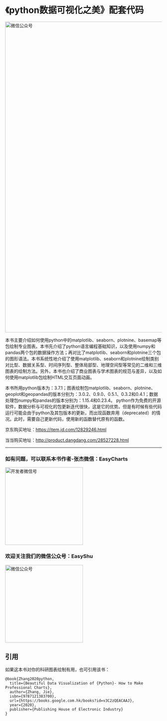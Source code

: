 
# 《python数据可视化之美》配套代码
<p>
    <img src="https://github.com/Easy-Shu/EasyShu-WeChat/blob/master/%E3%80%90Python%E6%95%B0%E6%8D%AE%E5%8F%AF%E8%A7%86%E5%8C%96%E4%B9%8B%E7%BE%8E%E3%80%91.png" alt="微信公众号"  width="1000">
</p>

本书主要介绍如何使用python中的matplotlib、seaborn、plotnine、basemap等包绘制专业图表。本书先介绍了python语言编程基础知识，以及使用numpy和pandas两个包的数据操作方法；再对比了matplotlib、seaborn和plotnine三个包的图形语法。本书系统性地介绍了使用matplotlib、seaborn和plotnine绘制类别对比型、数据关系型、时间序列型、整体局部型、地理空间型等常见的二维和三维图表的绘制方法。另外，本书也介绍了商业图表与学术图表的规范与差异，以及如何使用matplotlib包绘制HTML交互页面动画。

本书所用python版本为：3.7.1；图表绘制包matplotlib、seaborn、plotnine、geoplot和geopandas的版本分别为：3.0.2、0.9.0、0.5.1、0.3.2和0.4.1；数据处理包numpy和pandas的版本分别为：1.15.4和0.23.4。
python作为免费的开源软件，数据分析与可视化的包更新迭代很快，这是它的优势。但是有时候有些代码运行可能会由于python及其包版本的更新，而出现函数弃用（deprecated）的情况。此时，需要自己更新代码，使用新的函数替代原有的函数。

京东购买地址：https://item.jd.com/12829246.html

当当购买地址：http://product.dangdang.com/28527228.html

---
### 如有问题，可以联系本书作者-张杰微信：EasyCharts
<p>
    <img src="https://github.com/Easy-Shu/EasyShu-WeChat/blob/master/WeChat_ZhangJie.png" alt="开发者微信号"  width="250" height="250">
</p>


### 欢迎关注我们的微信公众号：EasyShu
<p>
    <img src="https://github.com/Easy-Shu/EasyShu-WeChat/blob/master/WeChat.jpg" alt="微信公众号"  width="250" height="250">
</p>


## 引用

如果这本书对你的科研图表绘制有用，也可引用该书：

```
@book{Zhang2020python,
  title={Beautiful Data Visualization of {Python}- How to Make Professional Charts},
  author={Zhang, Jie},
  isbn={9787121383700},
  url={https://books.google.com.hk/books?id=v3C2zQEACAAJ},
  year={2020},
  publisher={Publishing House of Electronic Industry}
}
```
